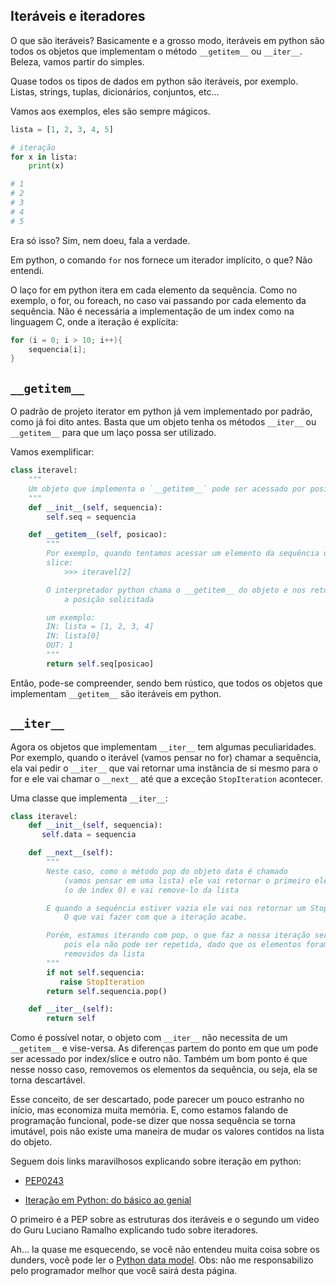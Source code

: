 ## Iteráveis e iteradores

O que são iteráveis? Basicamente e a grosso modo, iteráveis em python são todos os objetos que implementam o método `__getitem__` ou `__iter__`. Beleza, vamos partir do simples.

Quase todos os tipos de dados em python são iteráveis, por exemplo. Listas, strings, tuplas, dicionários, conjuntos, etc...

Vamos aos exemplos, eles são sempre mágicos.

```python
lista = [1, 2, 3, 4, 5]

# iteração
for x in lista:
    print(x)

# 1
# 2
# 3
# 4
# 5
```

Era só isso? Sim, nem doeu, fala a verdade.

Em python, o comando `for` nos fornece um iterador implícito, o que? Não entendi.

O laço for em python itera em cada elemento da sequência. Como no exemplo, o for, ou foreach, no caso vai passando por cada elemento da sequência. Não é necessária a implementação de um index como na linguagem C, onde a iteração é explícita:

```C
for (i = 0; i > 10; i++){
    sequencia[i];
}
```

## `__getitem__`

O padrão de projeto iterator em python já vem implementado por padrão, como já foi dito antes. Basta que um objeto tenha os métodos `__iter__` ou `__getitem__` para que um laço possa ser utilizado.

Vamos exemplificar:

```Python
class iteravel:
    """
    Um objeto que implementa o `__getitem__` pode ser acessado por posição
    """
    def __init__(self, sequencia):
        self.seq = sequencia

    def __getitem__(self, posicao):
        """
        Por exemplo, quando tentamos acessar um elemento da sequência usando
        slice:
            >>> iteravel[2]

        O interpretador python chama o __getitem__ do objeto e nos retorna
            a posição solicitada

        um exemplo:
        IN: lista = [1, 2, 3, 4]
        IN: lista[0]
        OUT: 1
        """
        return self.seq[posicao]
```

Então, pode-se compreender, sendo bem rústico, que todos os objetos que implementam `__getitem__` são iteráveis em python.


## `__iter__`

Agora os objetos que implementam `__iter__` tem algumas peculiaridades. Por exemplo, quando o iterável (vamos pensar no for) chamar a sequência, ela vai pedir o `__iter__` que vai retornar uma instância de si mesmo para o for e ele vai chamar o `__next__` até que a exceção `StopIteration` acontecer.

Uma classe que implementa `__iter__`:

```Python
class iteravel:
    def __init__(self, sequencia):
       self.data = sequencia

    def __next__(self):
        """
        Neste caso, como o método pop do objeto data é chamado
            (vamos pensar em uma lista) ele vai retornar o primeiro elemento
            (o de index 0) e vai remove-lo da lista

        E quando a sequência estiver vazia ele vai nos retornar um StopIteration
            O que vai fazer com que a iteração acabe.

        Porém, estamos iterando com pop, o que faz a nossa iteração ser a única,
            pois ela não pode ser repetida, dado que os elementos foram
            removidos da lista
        """
        if not self.sequencia:
           raise StopIteration
        return self.sequencia.pop()

    def __iter__(self):
        return self
```

Como é possível notar, o objeto com `__iter__` não necessita de um `__getitem__` e vise-versa. As diferenças partem do ponto em que um pode ser acessado por index/slice e outro não. Também um bom ponto é que nesse nosso caso, removemos os elementos da sequência, ou seja, ela se torna descartável.

Esse conceito, de ser descartado, pode parecer um pouco estranho no início, mas economiza muita memória. E, como estamos falando de programação funcional, pode-se dizer que nossa sequência se torna imutável, pois não existe uma maneira de mudar os valores contidos na lista do objeto.


Seguem dois links maravilhosos explicando sobre iteração em python:

- [PEP0243](https://www.python.org/dev/peps/pep-0234/)

- [Iteração em Python: do básico ao genial](https://www.youtube.com/watch?v=ULj7ejvuzI8)

O primeiro é a PEP sobre as estruturas dos iteráveis e o segundo um video do Guru Luciano Ramalho explicando tudo sobre iteradores.


Ah... Ia quase me esquecendo, se você não entendeu muita coisa sobre os dunders, você pode ler o [Python data model](https://docs.python.org/3/reference/datamodel.html#special-method-names). Obs: não me responsabilizo pelo programador melhor que você sairá desta página.
